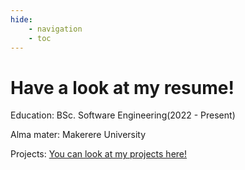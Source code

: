 ```yaml
---
hide:
    - navigation
    - toc
---
```


# Have a look at my resume!

Education: BSc. Software Engineering(2022 - Present)

Alma mater: Makerere University

Projects: [You can look at my projects here!](projects.md)

<!-- ### NOTABLE OPEN SOURCE CONTRIBUTIONS
<a href="https://github.com/google/pytype/pull/1419">#1419 - Added support for python scripts to be checked by the Pytype type analyser.</a>

### COMMUNITIES
Open Source Community Africa(OSCA), PyKla, JsKla -->


